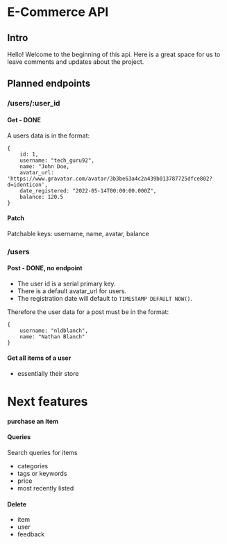 # E-Commerce API

## Intro

Hello! Welcome to the beginning of this api. Here is a great space for us to leave comments and updates about the project. 

## Planned endpoints

### /users/:user_id

#### Get - DONE

A users data is in the format:
```
{
    id: 1,
    username: "tech_guru92",
    name: "John Doe,
    avatar_url: 'https://www.gravatar.com/avatar/3b3be63a4c2a439b013787725dfce802?d=identicon',
    date_registered: "2022-05-14T00:00:00.000Z",
    balance: 120.5
}
```

#### Patch

Patchable keys: username, name, avatar, balance

### /users

#### Post - DONE, no endpoint
- The user id is a serial primary key.
- There is a default avatar_url for users.
- The registration date will default to `TIMESTAMP DEFAULT NOW()`.

Therefore the user data for a post must be in the format:
```
{
    username: "nldblanch",
    name: "Nathan Blanch"
}
```

#### Get all items of a user
- essentially their store 

# Next features


#### purchase an item


#### Queries

Search queries for items
- categories
- tags or keywords
- price
- most recently listed

#### Delete

- item
- user
- feedback
